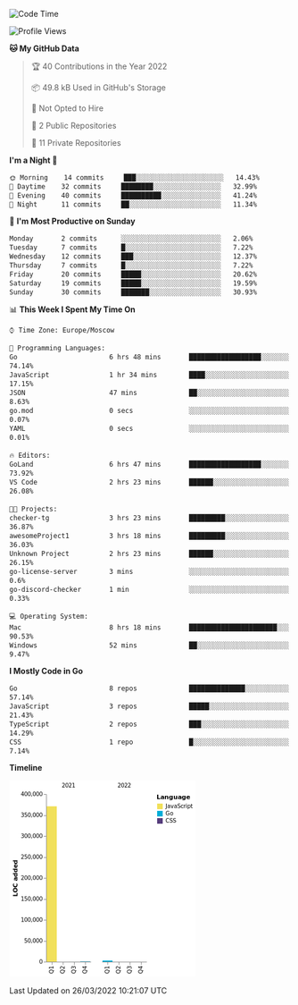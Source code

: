 <!--START_SECTION:waka-->
![Code Time](http://img.shields.io/badge/Code%20Time-225%20hrs%2021%20mins-blue)

![Profile Views](http://img.shields.io/badge/Profile%20Views-0-blue)

**🐱 My GitHub Data** 

> 🏆 40 Contributions in the Year 2022
 > 
> 📦 49.8 kB Used in GitHub's Storage 
 > 
> 🚫 Not Opted to Hire
 > 
> 📜 2 Public Repositories 
 > 
> 🔑 11 Private Repositories  
 > 
**I'm a Night 🦉** 

```text
🌞 Morning    14 commits     ███░░░░░░░░░░░░░░░░░░░░░░   14.43% 
🌆 Daytime    32 commits     ████████░░░░░░░░░░░░░░░░░   32.99% 
🌃 Evening    40 commits     ██████████░░░░░░░░░░░░░░░   41.24% 
🌙 Night      11 commits     ██░░░░░░░░░░░░░░░░░░░░░░░   11.34%

```
📅 **I'm Most Productive on Sunday** 

```text
Monday       2 commits      ░░░░░░░░░░░░░░░░░░░░░░░░░   2.06% 
Tuesday      7 commits      █░░░░░░░░░░░░░░░░░░░░░░░░   7.22% 
Wednesday    12 commits     ███░░░░░░░░░░░░░░░░░░░░░░   12.37% 
Thursday     7 commits      █░░░░░░░░░░░░░░░░░░░░░░░░   7.22% 
Friday       20 commits     █████░░░░░░░░░░░░░░░░░░░░   20.62% 
Saturday     19 commits     █████░░░░░░░░░░░░░░░░░░░░   19.59% 
Sunday       30 commits     ███████░░░░░░░░░░░░░░░░░░   30.93%

```


📊 **This Week I Spent My Time On** 

```text
⌚︎ Time Zone: Europe/Moscow

💬 Programming Languages: 
Go                       6 hrs 48 mins       ██████████████████░░░░░░░   74.14% 
JavaScript               1 hr 34 mins        ████░░░░░░░░░░░░░░░░░░░░░   17.15% 
JSON                     47 mins             ██░░░░░░░░░░░░░░░░░░░░░░░   8.63% 
go.mod                   0 secs              ░░░░░░░░░░░░░░░░░░░░░░░░░   0.07% 
YAML                     0 secs              ░░░░░░░░░░░░░░░░░░░░░░░░░   0.01%

🔥 Editors: 
GoLand                   6 hrs 47 mins       ██████████████████░░░░░░░   73.92% 
VS Code                  2 hrs 23 mins       ██████░░░░░░░░░░░░░░░░░░░   26.08%

🐱‍💻 Projects: 
checker-tg               3 hrs 23 mins       █████████░░░░░░░░░░░░░░░░   36.87% 
awesomeProject1          3 hrs 18 mins       █████████░░░░░░░░░░░░░░░░   36.03% 
Unknown Project          2 hrs 23 mins       ██████░░░░░░░░░░░░░░░░░░░   26.15% 
go-license-server        3 mins              ░░░░░░░░░░░░░░░░░░░░░░░░░   0.6% 
go-discord-checker       1 min               ░░░░░░░░░░░░░░░░░░░░░░░░░   0.33%

💻 Operating System: 
Mac                      8 hrs 18 mins       ██████████████████████░░░   90.53% 
Windows                  52 mins             ██░░░░░░░░░░░░░░░░░░░░░░░   9.47%

```

**I Mostly Code in Go** 

```text
Go                       8 repos             ██████████████░░░░░░░░░░░   57.14% 
JavaScript               3 repos             █████░░░░░░░░░░░░░░░░░░░░   21.43% 
TypeScript               2 repos             ███░░░░░░░░░░░░░░░░░░░░░░   14.29% 
CSS                      1 repo              █░░░░░░░░░░░░░░░░░░░░░░░░   7.14%

```


**Timeline**

![Chart not found](https://raw.githubusercontent.com/jeezft/jeezft/main/charts/bar_graph.png) 


 Last Updated on 26/03/2022 10:21:07 UTC
<!--END_SECTION:waka-->
